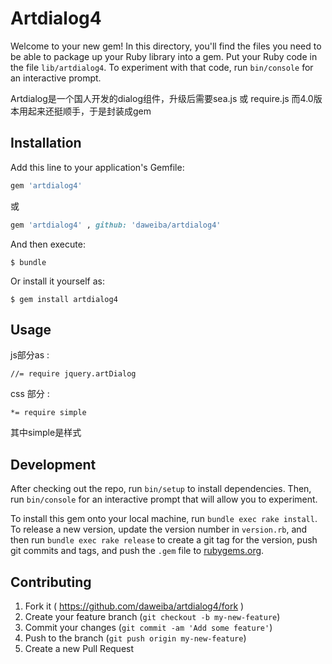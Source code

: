 # Artdialog4

Welcome to your new gem! In this directory, you'll find the files you need to be able to package up your Ruby library into a gem. Put your Ruby code in the file `lib/artdialog4`. To experiment with that code, run `bin/console` for an interactive prompt.

Artdialog是一个国人开发的dialog组件，升级后需要sea.js 或 require.js
而4.0版本用起来还挺顺手，于是封装成gem

## Installation

Add this line to your application's Gemfile:

```ruby
gem 'artdialog4'
```
或
```ruby
gem 'artdialog4' , github: 'daweiba/artdialog4'
```

And then execute:

    $ bundle

Or install it yourself as:

    $ gem install artdialog4

## Usage
js部分as :

    //= require jquery.artDialog

css 部分 :

    *= require simple

其中simple是样式

## Development

After checking out the repo, run `bin/setup` to install dependencies. Then, run `bin/console` for an interactive prompt that will allow you to experiment.

To install this gem onto your local machine, run `bundle exec rake install`. To release a new version, update the version number in `version.rb`, and then run `bundle exec rake release` to create a git tag for the version, push git commits and tags, and push the `.gem` file to [rubygems.org](https://rubygems.org).

## Contributing

1. Fork it ( https://github.com/daweiba/artdialog4/fork )
2. Create your feature branch (`git checkout -b my-new-feature`)
3. Commit your changes (`git commit -am 'Add some feature'`)
4. Push to the branch (`git push origin my-new-feature`)
5. Create a new Pull Request
